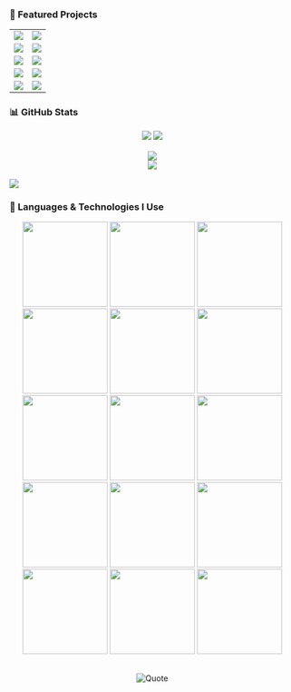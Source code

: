 ### 🚀 Featured Projects

<table>
  <tr>
    <td>
      <a href="https://github.com/Steven-LG09/ProtoDome">
        <img src="https://github-readme-stats.vercel.app/api/pin/?username=Steven-LG09&repo=ProtoDome&theme=chartreuse-dark" />
      </a>
    </td>
    <td>
      <a href="https://github.com/Steven-LG09/Megaruta">
        <img src="https://github-readme-stats.vercel.app/api/pin/?username=Steven-LG09&repo=MegaRuta&theme=merko" />
      </a>
    </td>
  </tr>
  <tr>
    <td>
      <a href="https://github.com/Steven-LG09/Api2">
        <img src="https://github-readme-stats.vercel.app/api/pin/?username=Steven-LG09&repo=Api2&theme=merko" />
      </a>
    </td>
    <td>
      <a href="https://github.com/Steven-LG09/soku">
        <img src="https://github-readme-stats.vercel.app/api/pin/?username=Steven-LG09&repo=soku&theme=chartreuse-dark" />
      </a>
    </td>
  </tr>
  <tr>
    <td>
      <a href="https://github.com/Steven-LG09/webApp">
        <img src="https://github-readme-stats.vercel.app/api/pin/?username=Steven-LG09&repo=webApp&theme=chartreuse-dark" />
      </a>
    </td>
    <td>
      <a href="https://github.com/Steven-LG09/Dados">
        <img src="https://github-readme-stats.vercel.app/api/pin/?username=Steven-LG09&repo=DaDos&theme=merko" />
      </a>
    </td>
  </tr>
  <tr>
    <td>
      <a href="https://github.com/Steven-LG09/Sound-System">
        <img src="https://github-readme-stats.vercel.app/api/pin/?username=Steven-LG09&repo=Sound-System&theme=merko" />
      </a>
    </td>
    <td>
      <a href="https://github.com/Steven-LG09/News">
        <img src="https://github-readme-stats.vercel.app/api/pin/?username=Steven-LG09&repo=News&theme=chartreuse-dark" />
      </a>
    </td>
  </tr>
  <tr>
    <td>
      <a href="https://github.com/Steven-LG09/Portfolio">
        <img src="https://github-readme-stats.vercel.app/api/pin/?username=Steven-LG09&repo=Portfolio&theme=chartreuse-dark" />
      </a>
    </td>
    <td>
      <a href="https://github.com/Steven-LG09/Proximity-Glasses">
        <img src="https://github-readme-stats.vercel.app/api/pin/?username=Steven-LG09&repo=Proximity-Glasses&theme=merko" />
      </a>
    </td>
  </tr>
</table>

### 📊 GitHub Stats

<div align="center">

<!-- General Stats -->
<img src="https://github-readme-stats.vercel.app/api?username=Steven-LG09&show_icons=true&theme=chartreuse-dark" />

<!-- Most Used Languages -->
<img src="https://github-readme-stats.vercel.app/api/top-langs/?username=Steven-LG09&layout=compact&theme=chartreuse-dark" />
</div>
<br>

<div align="center">

<img src="https://streak-stats.demolab.com/?user=Steven-LG09&theme=github-dark&hide_border=false" />
<br>
<img src="https://github-readme-activity-graph.vercel.app/graph?username=Steven-LG09&theme=github-compact" />

</div>
<br>
<img src="https://github-profile-trophy.vercel.app/?username=Steven-LG09&theme=github&no-frame=true&no-bg=true&margin-w=15" />

### 🧠 Languages & Technologies I Use

<div align="center">

<img src="https://cdn.jsdelivr.net/gh/devicons/devicon/icons/javascript/javascript-original.svg" width="150" height="150"/>
<img src="https://cdn.jsdelivr.net/gh/devicons/devicon/icons/python/python-original.svg" width="150" height="150"/>
<img src="https://cdn.jsdelivr.net/gh/devicons/devicon/icons/react/react-original.svg" width="150" height="150"/>
<img src="https://cdn.jsdelivr.net/gh/devicons/devicon/icons/html5/html5-original.svg" width="150" height="150"/>
<img src="https://cdn.jsdelivr.net/gh/devicons/devicon/icons/css3/css3-original.svg" width="150" height="150"/>
<img src="https://cdn.jsdelivr.net/gh/devicons/devicon/icons/nodejs/nodejs-original.svg" width="150" height="150"/>
<img src="https://cdn.jsdelivr.net/gh/devicons/devicon/icons/firebase/firebase-plain.svg" width="150" height="150"/>
<img src="https://cdn.jsdelivr.net/gh/devicons/devicon/icons/git/git-original.svg" width="150" height="150"/>
<img src="https://cdn.jsdelivr.net/gh/devicons/devicon/icons/google/google-original.svg" width="150" height="150"/>
<img src="https://cdn.jsdelivr.net/gh/devicons/devicon/icons/cplusplus/cplusplus-original.svg" width="150" height="150"/>
<img src="https://cdn.jsdelivr.net/gh/devicons/devicon/icons/arduino/arduino-original.svg" width="150" height="150"/>
<img src="https://cdn.jsdelivr.net/gh/devicons/devicon/icons/csharp/csharp-original.svg" width="150" height="150"/>
<img src="https://cdn.jsdelivr.net/gh/devicons/devicon/icons/render/render-original.svg" width="150" height="150"/>
<img src="https://cdn.worldvectorlogo.com/logos/netlify.svg" width="150" height="150"/>
<img src="https://avatars.githubusercontent.com/u/62234664?s=200&v=4" width="150" height="150"/>

</div><br>

<div align="center">

![Quote](https://quotes-github-readme.vercel.app/api?type=horizontal&theme=dark)

</div>










